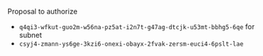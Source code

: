 Proposal to authorize
- `q4qi3-wfkut-guo2m-w56na-pz5at-i2n7t-g47ag-dtcjk-u53mt-bbhg5-6qe`
for subnet
- `csyj4-zmann-ys6ge-3kzi6-onexi-obayx-2fvak-zersm-euci4-6pslt-lae`